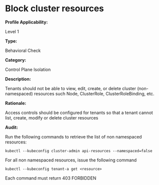 # Block cluster resources

**Profile Applicability:** 

Level 1

**Type:**

Behavioral Check

**Category:**

Control Plane Isolation

**Description:** 

Tenants should not be able to view, edit, create, or delete cluster (non-namespaced) resources such Node, ClusterRole, ClusterRoleBinding, etc. 

**Rationale:** 

Access controls should be configured for tenants so that a tenant cannot list, create, modify or delete cluster resources

**Audit:**

Run the following commands to retrieve the list of non namespaced resources:

  	kubectl --kubeconfig cluster-admin api-resources --namespaced=false

For all non namespaced resources,  issue the following command
	
	kubectl --kubeconfig tenant-a get <resource>

Each command must return 403 FORBIDDEN
